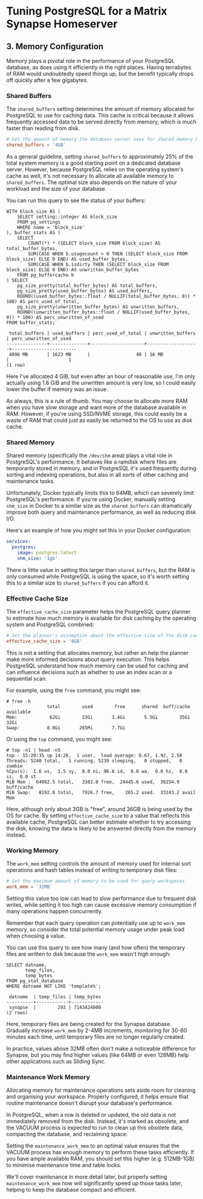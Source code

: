 # Tuning PostgreSQL for a Matrix Synapse Homeserver

## 3. Memory Configuration

Memory plays a pivotal role in the performance of your PostgreSQL database, as does using it
efficiently in the right places. Having terrabytes of RAM would undoubtedly speed things up, but
the benefit typically drops off quickly after a few gigabytes.

### Shared Buffers

The `shared_buffers` setting determines the amount of memory allocated for PostgreSQL to use for
caching data. This cache is critical because it allows frequently accessed data to be served
directly from memory, which is much faster than reading from disk.

```conf,lang=ini,icon=.devicon-postgresql-plain,filepath=postgresql.conf
# Set the amount of memory the database server uses for shared memory buffers
shared_buffers = '4GB'
```

As a general guideline, setting `shared_buffers` to approximately 25% of the total system memory is
a good starting point on a dedicated database server. However, because PostgreSQL relies on the
operating system's cache as well, it's not necessary to allocate all available memory to
`shared_buffers`. The optimal size also depends on the nature of your workload and the size of your
database.

You can run this query to see the status of your buffers:

```sql,icon=.devicon-postgresql-plain,filepath=psql
WITH block_size AS (
    SELECT setting::integer AS block_size
    FROM pg_settings
    WHERE name = 'block_size'
), buffer_stats AS (
    SELECT
        COUNT(*) * (SELECT block_size FROM block_size) AS total_buffer_bytes,
        SUM(CASE WHEN b.usagecount > 0 THEN (SELECT block_size FROM block_size) ELSE 0 END) AS used_buffer_bytes,
        SUM(CASE WHEN b.isdirty THEN (SELECT block_size FROM block_size) ELSE 0 END) AS unwritten_buffer_bytes
    FROM pg_buffercache b
) SELECT
    pg_size_pretty(total_buffer_bytes) AS total_buffers,
    pg_size_pretty(used_buffer_bytes) AS used_buffers,
    ROUND((used_buffer_bytes::float / NULLIF(total_buffer_bytes, 0)) * 100) AS perc_used_of_total,
    pg_size_pretty(unwritten_buffer_bytes) AS unwritten_buffers,
    ROUND((unwritten_buffer_bytes::float / NULLIF(used_buffer_bytes, 0)) * 100) AS perc_unwritten_of_used
FROM buffer_stats;

 total_buffers | used_buffers | perc_used_of_total | unwritten_buffers | perc_unwritten_of_used
---------------+--------------+--------------------+-------------------+------------------------
 4096 MB       | 1623 MB      |                 40 | 16 MB             |                      1
(1 row)
```

Here I've allocated 4 GiB, but even after an hour of reasonable use, I'm only actually using 1.6 GiB
and the unwritten amount is very low, so I could easily lower the buffer if memory was an issue.

As always, this is a rule of thumb. You may choose to allocate more RAM when you have slow storage
and want more of the database available in RAM. However, if you're using SSD/NVME storage, this
could easily be a waste of RAM that could just as easily be returned to the OS to use as disk cache.

### Shared Memory

Shared memory (specifically the `/dev/shm` area) plays a vital role in PostgreSQL's performance.
It behaves like a ramdisk where files are temporarily stored in memory, and in PostgreSQL it's used
frequently during sorting and indexing operations, but also in all sorts of other caching and
maintenance tasks.

Unfortunately, Docker typically limits this to 64MB, which can severely limit PostgreSQL's
performance. If you're using Docker, manually setting `shm_size` in Docker to a similar size as the
`shared_buffers` can dramatically improve both query and maintenance performance, as well as
reducing disk I/O.

Here's an example of how you might set this in your Docker configuration:

```yaml,icon=.devicon-docker-plain,filepath=docker-compose.yml
services:
  postgres:
    image: postgres:latest
    shm_size: '1gb'
```

There is little value in setting this larger than `shared_buffers`, but the RAM is only consumed
while PostgreSQL is using the space, so it's worth setting this to a similar size to
`shared_buffers` if you can afford it.

### Effective Cache Size

The `effective_cache_size` parameter helps the PostgreSQL query planner to estimate how much memory
is available for disk caching by the operating system and PostgreSQL combined:

```conf,lang=ini,icon=.devicon-postgresql-plain,filepath=postgresql.conf
# Set the planner's assumption about the effective size of the disk cache
effective_cache_size = '8GB'
```

This is not a setting that allocates memory, but rather an help the planner make more informed
decisions about query execution. This helps PostgreSQL understand how much memory can be used for
caching and can influence decisions such as whether to use an index scan or a sequential scan.

For example, using the `free` command, you might see:

```bash,icon=.devicon-bash-plain,filepath=top
# free -h
               total        used        free      shared  buff/cache   available
Mem:            62Gi        23Gi       3.4Gi       5.5Gi        35Gi        32Gi
Swap:          8.0Gi       265Mi       7.7Gi
```

Or using the `top` command, you might see:

```bash,icon=.devicon-bash-plain,filepath=top
# top -n1 | head -n5
top - 15:20:35 up 14:26,  1 user,  load average: 0.67, 1.92, 2.58
Threads: 5240 total,   1 running, 5239 sleeping,   0 stopped,   0 zombie
%Cpu(s):  1.6 us,  1.5 sy,  0.0 ni, 96.8 id,  0.0 wa,  0.0 hi,  0.0 si,  0.0 st
MiB Mem :  64082.5 total,   3382.0 free,  24445.6 used,  36254.9 buff/cache
MiB Swap:   8192.0 total,   7926.7 free,    265.2 used.  33243.2 avail Mem
```

Here, although only about 3GB is "free", around 36GB is being used by the OS for cache. By setting
`effective_cache_size` to a value that reflects this available cache, PostgreSQL can better estimate
whether to try accessing the disk, knowing the data is likely to be answered directly from the
memory instead.

### Working Memory

The `work_mem` setting controls the amount of memory used for internal sort operations and hash
tables instead of writing to temporary disk files:

```conf,lang=ini,icon=.devicon-postgresql-plain,filepath=postgresql.conf
# Set the maximum amount of memory to be used for query workspaces
work_mem = '32MB'
```

Setting this value too low can lead to slow performance due to frequent disk writes, while setting
it too high can cause excessive memory consumption if many operations happen concurrently.

Remember that each query operation can potentially use up to `work_mem` memory, so consider the
total potential memory usage under peak load when choosing a value.

You can use this query to see how many (and how often) the temporary files are written to disk
because the `work_mem` wasn't high enough:

```sql,icon=.devicon-postgresql-plain,filepath=psql
SELECT datname,
       temp_files,
       temp_bytes
FROM pg_stat_database
WHERE datname NOT LIKE 'template%';

 datname  | temp_files | temp_bytes
----------+------------+------------
 synapse  |        292 | 7143424000
(2 rows)
```

Here, temporary files are being created for the Synapse database. Gradually increase `work_mem` by
2-4MB increments, monitoring for 30-60 minutes each time, until temporary files are no longer
regularly created.

In practice, values above 32MB often don't make a noticeable difference for Synapse, but you may
find higher values (like 64MB or even 128MB) help other applications such as Sliding Sync.

### Maintenance Work Memory

Allocating memory for maintenance operations sets aside room for cleaning and organising your
workspace. Properly configured, it helps ensure that routine maintenance doesn't disrupt your
database's performance.

In PostgreSQL, when a row is deleted or updated, the old data is not immediately removed from the
disk. Instead, it's marked as obsolete, and the VACUUM process is expected to run to clean up this
obsolete data, compacting the database, and reclaiming space.

Setting the `maintenance_work_mem` to an optimal value ensures that the VACUUM process has enough
memory to perform these tasks efficiently. If you have ample available RAM, you should set this
higher (e.g. 512MB-1GB) to minimise maintenance time and table locks.

We'll cover maintenance in more detail later, but properly setting `maintenance_work_mem` now will
significantly speed up those tasks later, helping to keep the database compact and efficient.

